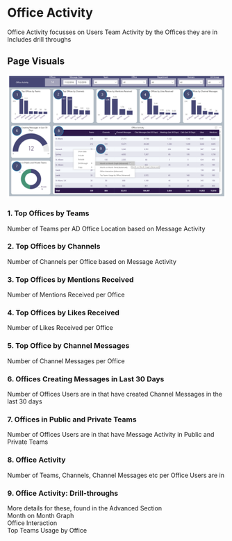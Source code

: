 # Office Activity
Office Activity focusses on Users Team Activity by the Offices they are in
Includes drill throughs

## Page Visuals


![OfficeActivity](images/OfficeActivity.png)


### 1.	Top Offices by Teams
Number of Teams per AD Office Location based on Message Activity 

### 2.	Top Offices by Channels
Number of Channels per Office based on Message Activity

### 3.	Top Offices by Mentions Received
Number of Mentions Received per Office

### 4.	Top Offices by Likes Received
Number of Likes Received per Office

### 5.	Top Office by Channel Messages
Number of Channel Messages per Office

### 6.	Offices Creating Messages in Last 30 Days
Number of Offices Users are in that have created Channel Messages in the last 30 days

### 7.	Offices in Public and Private Teams
Number of Offices Users are in that have Message Activity in Public and Private Teams

### 8.	Office Activity
Number of Teams, Channels, Channel Messages etc per Office Users are in

### 9.	Office Activity: Drill-throughs

More details for these, found in the Advanced Section  
Month on Month Graph  
Office Interaction  
Top Teams Usage by Office